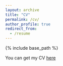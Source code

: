 ```yaml
---
layout: archive
title: "CV"
permalink: /cv/
author_profile: true
redirect_from:
  - /resume
---
```


{% include base_path %}

You can get my CV [here](https://www.dropbox.com/s/9enemfakwsovf0q/CV_Lorenzo_Steccanella.pdf?dl=0)

